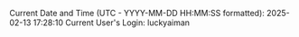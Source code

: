 Current Date and Time (UTC - YYYY-MM-DD HH:MM:SS formatted): 2025-02-13 17:28:10
Current User's Login: luckyaiman
